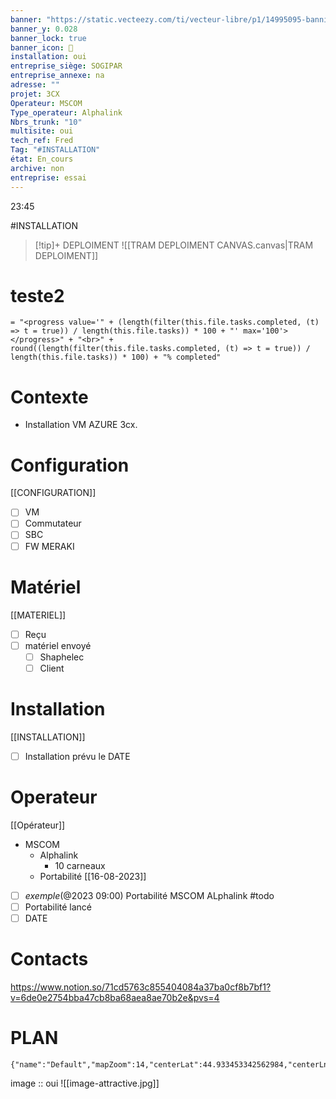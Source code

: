```yaml
---
banner: "https://static.vecteezy.com/ti/vecteur-libre/p1/14995095-banniere-de-gestion-de-projet-icone-web-illustrationle-pour-le-conseil-aux-entreprises-et-le-travail-d-equipe-avec-l-ensemble-d-icones-de-ressources-humaines-de-risque-de-portee-de-cout-de-communication-de-temps-d-approvisionnement-et-d-objectif-vectoriel.jpg"
banner_y: 0.028
banner_lock: true
banner_icon: 🐾
installation: oui
entreprise_siège: SOGIPAR
entreprise_annexe: na
adresse: ""
projet: 3CX
Operateur: MSCOM
Type_operateur: Alphalink
Nbrs_trunk: "10"
multisite: oui
tech_ref: Fred
Tag: "#INSTALLATION"
état: En_cours
archive: non
entreprise: essai
---
```


23:45

#INSTALLATION 

> [!tip]+ DEPLOIMENT
![[TRAM DEPLOIMENT CANVAS.canvas|TRAM DEPLOIMENT]]

# teste2


```
= "<progress value='" + (length(filter(this.file.tasks.completed, (t) => t = true)) / length(this.file.tasks)) * 100 + "' max='100'></progress>" + "<br>" + round((length(filter(this.file.tasks.completed, (t) => t = true)) / length(this.file.tasks)) * 100) + "% completed"
```

# Contexte

- Installation VM AZURE 3cx.
# Configuration
[[CONFIGURATION]]

- [ ] VM
- [ ] Commutateur
- [ ] SBC
- [ ] FW MERAKI

# Matériel
[[MATERIEL]]

- [ ] Reçu
- [ ] matériel envoyé
	- [ ] Shaphelec
	- [ ] Client
# Installation
[[INSTALLATION]]

- [ ] Installation prévu le DATE
# Operateur

[[Opérateur]]

-  MSCOM
	- Alphalink
		- 10 carneaux
	- Portabilité
		[[16-08-2023]]
- [ ]  _exemple_(@2023 09:00) Portabilité MSCOM ALphalink #todo
- [ ] Portabilité lancé
- [ ] DATE

# Contacts
https://www.notion.so/71cd5763c855404084a37ba0cf8b7bf1?v=6de0e2754bba47cb8ba68aea8ae70b2e&pvs=4

# PLAN

```mapview
{"name":"Default","mapZoom":14,"centerLat":44.933453342562984,"centerLng":4.894752502441406,"query":"","chosenMapSource":0}
```

image :: oui
![[image-attractive.jpg]]
